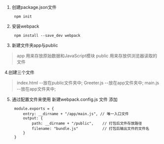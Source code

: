 1. 创建package.json文件

        npm init

2. 安装webpack

        npm install --save_dev webpack

3. 新建文件夹app与public
> app 用来存放原始数据和JavaScript模块
> public 用来存放供浏览器读取的文件

4.创建三个文件
> index.html --放在public文件夹中;
> Greeter.js --放在app文件夹中;
> main.js --放在app文件夹中;

5. 通过配置文件来使用
新建webpack.config.js 文件
添加

        module.exports = {
            entry: __dirname + "/app/main.js", // 唯一入口文件
            output: {
                path: __dirname + "/public",    // 打包后文件存放路径
                filename: "bundle.js"           // 打包后输出文件的文件名
            }
        }
